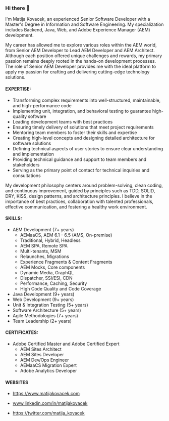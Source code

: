### Hi there 👋

I'm Matija Kovacek, an experienced Senior Software Developer with a Master's Degree in Information and Software Engineering. My specialization includes Backend, Java, Web, and Adobe Experience Manager (AEM) development.

My career has allowed me to explore various roles within the AEM world, from Senior AEM Developer to Lead AEM Developer and AEM Architect. Although each position offered unique challenges and rewards, my primary passion remains deeply rooted in the hands-on development processes. The role of Senior AEM Developer provides me with the ideal platform to apply my passion for crafting and delivering cutting-edge technology solutions. 

#### EXPERTISE:
- Transforming complex requirements into well-structured, maintainable, and high-performance code
- Implementing unit, integration, and behavioral testing to guarantee high-quality software
- Leading development teams with best practices
- Ensuring timely delivery of solutions that meet project requirements
- Mentoring team members to foster their skills and expertise
- Creating high-level concepts and designing detailed architecture for software solutions
- Defining technical aspects of user stories to ensure clear understanding and implementation
- Providing technical guidance and support to team members and stakeholders
- Serving as the primary point of contact for technical inquiries and consultations

My development philosophy centers around problem-solving, clean coding, and continuous improvement, guided by principles such as TDD, SOLID, DRY, KISS, design patterns, and architecture principles.
I believe in the importance of best practices, collaboration with talented professionals, effective communication, and fostering a healthy work environment.

#### SKILLS:
 - AEM Development (7+ years)
     - AEMaaCS, AEM 6.1 - 6.5 (AMS, On-premise)
     - Traditional, Hybrid, Headless
     - AEM SPA, Remote SPA
     - Multi-tenants, MSM
     - Relaunches, Migrations
     - Experience Fragments & Content Fragments
     - AEM Mocks, Core components 
     - Dynamic Media, GraphQL
     - Dispatcher, SSI/ESI, CDN
     - Performance, Caching, Security
     - High Code Quality and Code Coverage
 - Java Development (9+ years)
 - Web Development (9+ years)
 - Unit & Integration Testing (5+ years) 
 - Software Architecture (5+ years)
 - Agile Methodologies (7+ years)
 - Team Leadership (2+ years)

#### CERTIFICATES:
 - Adobe Certified Master and Adobe Certified Expert
     - AEM Sites Architect 
     - AEM Sites Developer
     - AEM Dev/Ops Engineer
     - AEMaaCS Migration Expert
     - Adobe Analytics Developer


#### WEBSITES
- https://www.matijakovacek.com
  
- www.linkedin.com/in/matijakovacek

- https://twitter.com/matija_kovacek
